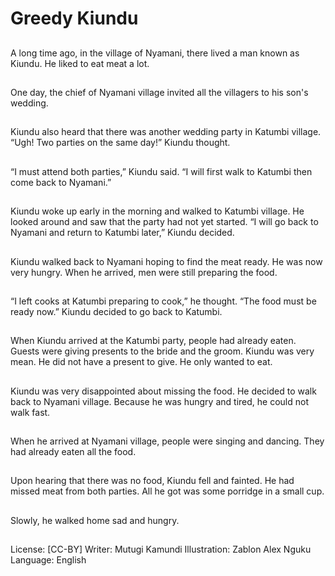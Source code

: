 # Greedy Kiundu

##
A long time ago, in the village
of Nyamani, there lived a man
known as Kiundu.
He liked to eat meat a lot.

##
One day, the chief of Nyamani
village invited all the villagers
to his son's wedding.

##
Kiundu also heard that there
was another wedding party in
Katumbi village.
“Ugh! Two parties on the same
day!” Kiundu thought.

##
“I must attend both parties,”
Kiundu said.
“I will first walk to Katumbi then
come back to Nyamani.”

##
Kiundu woke up early in the
morning and walked to Katumbi
village.
He looked around and saw that
the party had not yet started.
“I will go back to Nyamani and
return to Katumbi later,” Kiundu
decided.

##
Kiundu walked back to Nyamani
hoping to find the meat ready.
He was now very hungry.
When he arrived, men were still
preparing the food.

##
“I left cooks at Katumbi
preparing to cook,” he thought.
“The food must be ready now.”
Kiundu decided to go back to
Katumbi.

##
When Kiundu arrived at the
Katumbi party, people had
already eaten.
Guests were giving presents to
the bride and the groom.
Kiundu was very mean.
He did not have a present to
give. He only wanted to eat.

##
Kiundu was very disappointed
about missing the food.
He decided to walk back to
Nyamani village.
Because he was hungry and
tired, he could not walk fast.

##
When he arrived at Nyamani
village, people were singing and
dancing.
They had already eaten all the
food.

##
Upon hearing that there was no
food, Kiundu fell and fainted.
He had missed meat from both
parties.
All he got was some porridge in
a small cup.

##
Slowly, he walked home sad
and hungry.

##
License: [CC-BY]
Writer: Mutugi Kamundi
Illustration: Zablon Alex Nguku
Language: English
